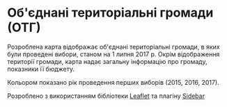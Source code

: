# Об'єднані територіальні громади (ОТГ)

Розроблена карта відображає об'єднані територіальні громади, в яких були проведені вибори, станом на 1 липня 2017 р. Окрім відображення території громади, карта надає загальну інформацію про громаду, показники її бюджету.

Кольором показано рік проведення перших виборів (2015, 2016, 2017).

Розроблено з використанням бібліотеки [Leaflet](http://leafletjs.com/) та плагіну [Sidebar](https://github.com/Turbo87/leaflet-sidebar)
